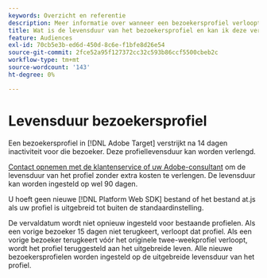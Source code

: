 ```yaml
---
keywords: Overzicht en referentie
description: Meer informatie over wanneer een bezoekersprofiel verloopt in [!DNL Adobe Target].
title: Wat is de levensduur van het bezoekersprofiel en kan ik deze verlengen?
feature: Audiences
exl-id: 70cb5e3b-ed6d-450d-8c6e-f1bfe8d26e54
source-git-commit: 2fce52a95f127372cc32c593b86ccf5500cbeb2c
workflow-type: tm+mt
source-wordcount: '143'
ht-degree: 0%

---
```


# Levensduur bezoekersprofiel

Een bezoekersprofiel in [!DNL Adobe Target] verstrijkt na 14 dagen inactiviteit voor die bezoeker. Deze profiellevensduur kan worden verlengd.

[Contact opnemen met de klantenservice of uw Adobe-consultant](/help/cmp-resources-and-contact-information.md#reference_ACA3391A00EF467B87930A450050077C) om de levensduur van het profiel zonder extra kosten te verlengen. De levensduur kan worden ingesteld op wel 90 dagen.

U hoeft geen nieuwe [!DNL Platform Web SDK] bestand of het bestand at.js als uw profiel is uitgebreid tot buiten de standaardinstelling.

De vervaldatum wordt niet opnieuw ingesteld voor bestaande profielen. Als een vorige bezoeker 15 dagen niet terugkeert, verloopt dat profiel. Als een vorige bezoeker terugkeert vóór het originele twee-weekprofiel verloopt, wordt het profiel teruggesteld aan het uitgebreide leven. Alle nieuwe bezoekersprofielen worden ingesteld op de uitgebreide levensduur van het profiel.
